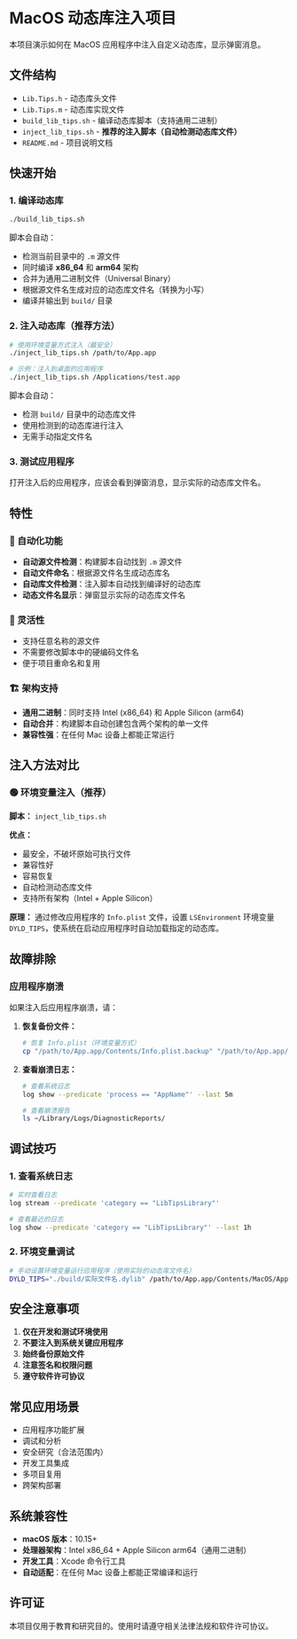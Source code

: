 # MacOS 动态库注入项目

本项目演示如何在 MacOS 应用程序中注入自定义动态库，显示弹窗消息。

## 文件结构

- `Lib.Tips.h` - 动态库头文件
- `Lib.Tips.m` - 动态库实现文件
- `build_lib_tips.sh` - 编译动态库脚本（支持通用二进制）
- `inject_lib_tips.sh` - **推荐的注入脚本（自动检测动态库文件）**
- `README.md` - 项目说明文档

## 快速开始

### 1. 编译动态库

```bash
./build_lib_tips.sh
```

脚本会自动：
- 检测当前目录中的 `.m` 源文件
- 同时编译 **x86_64** 和 **arm64** 架构
- 合并为通用二进制文件（Universal Binary）
- 根据源文件名生成对应的动态库文件名（转换为小写）
- 编译并输出到 `build/` 目录

### 2. 注入动态库（推荐方法）

```bash
# 使用环境变量方式注入（最安全）
./inject_lib_tips.sh /path/to/App.app

# 示例：注入到桌面的应用程序
./inject_lib_tips.sh /Applications/test.app
```

脚本会自动：
- 检测 `build/` 目录中的动态库文件
- 使用检测到的动态库进行注入
- 无需手动指定文件名

### 3. 测试应用程序

打开注入后的应用程序，应该会看到弹窗消息，显示实际的动态库文件名。

## 特性

### 🤖 自动化功能
- **自动源文件检测**：构建脚本自动找到 `.m` 源文件
- **自动文件命名**：根据源文件名生成动态库名
- **自动库文件检测**：注入脚本自动找到编译好的动态库
- **动态文件名显示**：弹窗显示实际的动态库文件名

### 🔧 灵活性
- 支持任意名称的源文件
- 不需要修改脚本中的硬编码文件名
- 便于项目重命名和复用

### 🏗️ 架构支持
- **通用二进制**：同时支持 Intel (x86_64) 和 Apple Silicon (arm64)
- **自动合并**：构建脚本自动创建包含两个架构的单一文件
- **兼容性强**：在任何 Mac 设备上都能正常运行

## 注入方法对比

### 🟢 环境变量注入（推荐）
**脚本：** `inject_lib_tips.sh`

**优点：**
- 最安全，不破坏原始可执行文件
- 兼容性好
- 容易恢复
- 自动检测动态库文件
- 支持所有架构（Intel + Apple Silicon）

**原理：**
通过修改应用程序的 `Info.plist` 文件，设置 `LSEnvironment` 环境变量 `DYLD_TIPS`，使系统在启动应用程序时自动加载指定的动态库。

## 故障排除

### 应用程序崩溃

如果注入后应用程序崩溃，请：

1. **恢复备份文件：**
   ```bash
   # 恢复 Info.plist（环境变量方式）
   cp "/path/to/App.app/Contents/Info.plist.backup" "/path/to/App.app/Contents/Info.plist"
   ```

2. **查看崩溃日志：**
   ```bash
   # 查看系统日志
   log show --predicate 'process == "AppName"' --last 5m
   
   # 查看崩溃报告
   ls ~/Library/Logs/DiagnosticReports/
   ```

## 调试技巧

### 1. 查看系统日志

```bash
# 实时查看日志
log stream --predicate 'category == "LibTipsLibrary"'

# 查看最近的日志
log show --predicate 'category == "LibTipsLibrary"' --last 1h
```

### 2. 环境变量调试

```bash
# 手动设置环境变量运行应用程序（使用实际的动态库文件名）
DYLD_TIPS="./build/实际文件名.dylib" /path/to/App.app/Contents/MacOS/AppName
```

## 安全注意事项

1. **仅在开发和测试环境使用**
2. **不要注入到系统关键应用程序**
3. **始终备份原始文件**
4. **注意签名和权限问题**
5. **遵守软件许可协议**

## 常见应用场景

- 应用程序功能扩展
- 调试和分析
- 安全研究（合法范围内）
- 开发工具集成
- 多项目复用
- 跨架构部署

## 系统兼容性

- **macOS 版本**：10.15+
- **处理器架构**：Intel x86_64 + Apple Silicon arm64（通用二进制）
- **开发工具**：Xcode 命令行工具
- **自动适配**：在任何 Mac 设备上都能正常编译和运行

## 许可证

本项目仅用于教育和研究目的。使用时请遵守相关法律法规和软件许可协议。
